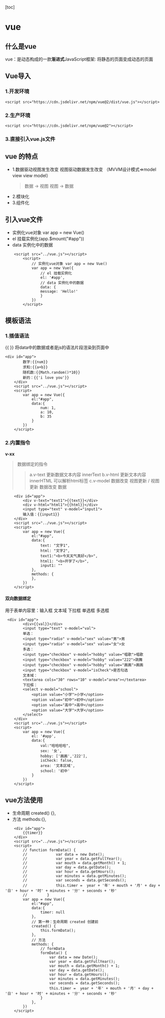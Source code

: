 [toc]
# vue
## 什么是vue
vue：是动态构成的一款**渐进式**JavaScript框架: 将静态的页面变成动态的页面 
## Vue导入
### 1.开发环境 
`<script src="https://cdn.jsdelivr.net/npm/vue@2/dist/vue.js"></script>`
### 2.生产环境 
`<script src="https://cdn.jsdelivr.net/npm/vue@2"></script>`
### 3.直接引入vue.js文件

## vue 的特点
* 1.数据驱动视图发生改变 视图驱动数据发生改变
（MVVM设计模式=>model view view model）
    >数据 -> 视图
    >视图 -> 数据
* 2.模块化
* 3.组件化
## 引入vue文件
* 实例化vue对象 var app = new Vue() 
* el 挂载实例化(app.$mount("#app"))
* data 实例化中的数据
```
    <script src="../vue.js"></script>
        <script>
            // 实例化vue对象 var app = new Vue() 
            var app = new Vue({
                // el 挂载实例化
                el: '#app',
                // data 实例化中的数据
                data: {
                message: 'Hello!'
                }
            })
        </script>
```
## 模板语法
### 1.插值语法
{{ }} 将data中的数据或者是js的语法片段渲染到页面中
```
<div id="app">
        数字:{{num}}
        求和:{{a+b}}
        随机数:{{Math.random()*10}}
        新的：{{'i love you'}}
    </div>
    <script src="../vue.js"></script>
    <script>
        var app = new Vue({
            el:"#app",
            data:{
                num: 1,
                a: 10,
                b: 35
            }
        })
    </script>
```
### 2.内置指令
**v-xx**
>数据绑定的指令 
>>a.v-text 更新数据文本内容 innerText 
>>b.v-html 更新文本内容 innerHTML 可以解析html标签
>>c.v-model 数据改变 视图更新 / 视图更新 数据改变 数据

```
    <div id="app">
        <div v-text="text1">{{text}}</div>
        <div v-html="html1">{{html}}</div>
        <input type="text" v-model="input1">
        输入值：{{input1}}
    </div>
    <script src="../vue.js"></script>
    <script>
        var app = new Vue({
            el:"#app",
            data:{
                text: "文字1",
                html: "文字2",
                text1:"<b>今天天气真好</b>",
                html1: "<b>开学了</b>",
                input1: ""
            },
            methods: {
            },
        })
    </script>
```
#### 双向数据绑定
用于表单内容里：输入框 文本域 下拉框 单选框 多选框

```
 <div id="app">
        <div>{{val}}</div>
        <input type="text" v-model="val">
        单选：
        <input type="radio" v-model="sex" value="男">男
        <input type="radio" v-model="sex" value="女">女
        多选：
        <input type="checkbox" v-model="hobby" value="唱歌">唱歌
        <input type="checkbox" v-model="hobby" value="222">跳舞
        <input type="checkbox" v-model="hobby" value="画画">画画
        <input type="checkbox" v-model="isCheck">是否勾选
        文本域：
        <textarea cols="30" rows="10" v-model="area"></textarea>
        下拉框：
        <select v-model="school">
            <option value="小学">小学</option>
            <option value="初中">初中</option>
            <option value="高中">高中</option>
            <option value="大学">大学</option>
        </select>
    </div>
    <script src="../vue.js"></script>
    <script>
        var app = new Vue({
            el: '#app',
            data:{
                val:"哈哈哈哈",
                sex: '女',
                hobby: ['画画','222'],
                isCheck: false,
                area: '文本区域',
                school: '初中'
            }
        })
    </script>
```

## vue方法使用
* 生命周期 created() {},
* 方法 methods:{},
```
    <div id="app">
        {{timer}}
    </div>
    <script src="../vue.js"></script>
    <script>
        // function formData() {
        //             var data = new Date();
        //             var year = data.getFullYear();
        //             var mouth = data.getMonth() + 1;
        //             var day = data.getDate();
        //             var hour = data.getHours();
        //             var minutes = data.getMinutes();
        //             var seconds = data.getSeconds();
        //             this.timer =  year + '年' + mouth + '月' + day + '日' + hour + '时' + minutes + '分' + seconds + '秒'
        //         }
        var app = new Vue({
            el:"#app",
            data:{
                timer: null
            },
            // 第一种：生命周期 created 创建前
            created() {
                this.formData();
            },
            // 方法
            methods: {
                // formData
                formData() {
                    var data = new Date();
                    var year = data.getFullYear();
                    var mouth = data.getMonth() + 1;
                    var day = data.getDate();
                    var hour = data.getHours();
                    var minutes = data.getMinutes();
                    var seconds = data.getSeconds();
                    this.timer =  year + '年' + mouth + '月' + day + '日' + hour + '时' + minutes + '分' + seconds + '秒'
                }
            },
        })
    </script>
```